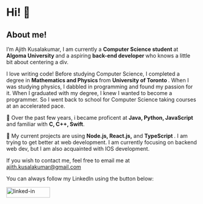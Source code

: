 <h1> Hi! 👋 </h1>
 
<h2> About me! </h2>
I’m Ajith Kusalakumar, I am currently a <strong> Computer Science student </strong> at <strong> Algoma University </strong> and a aspiring <strong> back-end developer </strong> who knows a little bit about centering a div. 

I love writing code! Before studying Computer Science, I completed a degree in <strong> Mathematics and Physics </strong> from <strong> University of Toronto </strong>. When I was studying physics, I dabbled in programming and found my passion for it. When I graduated with my degree, I knew I wanted to become a programmer. So I went back to school for Computer Science taking courses at an accelerated pace. 
 
👀 Over the past few years, i became proficent at <strong> Java, Python, JavaScript</strong> and familiar with <strong> C, C++, Swift</strong>. 

🌱 My current projects are using <strong>Node.js, React.js,</strong> and <strong> TypeScript </strong>. I am trying to get better at web development. I am currently focusing on backend web dev, but I am also acquainted with IOS development. 
  
If you wish to contact me, feel free to email me at [ajith.kusalakumar@gmail.com](mailto:ajith.kusalakumar+github@gmail.com)
 
You can always follow my LinkedIn using the button below: 

<a href="https://www.linkedin.com/in/ajith-kusalakumar/"><img src="https://res.cloudinary.com/practicaldev/image/fetch/s--chf73s-H--/c_limit%2Cf_auto%2Cfl_progressive%2Cq_auto%2Cw_880/https://img.shields.io/badge/Linked_In-0077B5%3Fstyle%3Dfor-the-badge%26logo%3DLinkedIn%26logoColor%3Dwhite" alt="linked-in" loading="lazy" width="115" height="28"></a> 
  

<!---
ajith01/ajith01 is a ✨ special ✨ repository because its `README.md` (this file) appears on your GitHub profile.
You can click the Preview link to take a look at your changes.
--->
